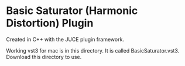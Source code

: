 # Basic Saturator (Harmonic Distortion) Plugin

Created in C++ with the JUCE plugin framework.

Working vst3 for mac is in this directory. It is called BasicSaturator.vst3. Download this directory to use. 
